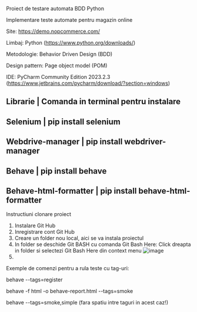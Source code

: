 Proiect de testare automata BDD Python



Implementare teste automate pentru magazin online


Site: https://demo.nopcommerce.com/

Limbaj: Python (https://www.python.org/downloads/)

Metodologie: Behavior Driven Design (BDD)

Design pattern: Page object model (POM)

IDE: PyCharm Community Edition 2023.2.3  (https://www.jetbrains.com/pycharm/download/?section=windows)

Librarie              |    Comanda in terminal pentru instalare
-----------------------------------------------------------------
Selenium              |    pip install selenium
-----------------------------------------------------------------
Webdrive-manager      |    pip install webdriver-manager
-----------------------------------------------------------------
Behave                |    pip install behave
-----------------------------------------------------------------
Behave-html-formatter |   pip install behave-html-formatter
-----------------------------------------------------------------



Instructiuni clonare proiect
1. Instalare Git Hub
2. Inregistrare cont Git Hub
3. Creare un folder nou local, aici se va instala proiectul
4. In folder se deschide Git BASH cu comanda Git Bash Here: Click dreapta in folder si selectezi Git Bash Here din context menu  ![image](https://github.com/alx126/TA_FinalProject/assets/93679540/f50ca661-f78c-4533-81ff-2b9d10b6ad1c)
5. 


Exemple de comenzi pentru a rula teste cu tag-uri:

  behave --tags=register
  
  behave -f html -o behave-report.html --tags=smoke
  
  behave --tags=smoke,simple  (fara spatiu intre taguri in acest caz!)
